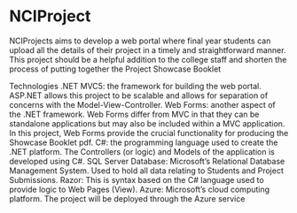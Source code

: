 # NCIProject

NCIProjects aims to develop a web portal where final year students can upload all the details of their project in a timely and straightforward manner. This project should be a helpful addition to the college staff and shorten the process of putting together the Project Showcase Booklet

Technologies
.NET MVC5: the framework for building the web portal. 
ASP.NET allows this project to be scalable and allows for separation of concerns with the Model-View-Controller.
Web Forms: another aspect of the .NET framework. Web Forms differ from MVC in that they can be standalone applications but may also be included within a MVC application. In this project, Web Forms provide the crucial functionality for producing the Showcase Booklet pdf.
C#: the programming language used to create the .NET platform. The Controllers (or logic) and Models of the application is developed using C#.
SQL Server Database: Microsoft’s Relational Database Management System. Used to hold all data relating to Students and Project Submissions.
Razor: This is syntax based on the C# language used to provide logic to Web Pages (View).
Azure: Microsoft’s cloud computing platform. The project will be deployed through the Azure service
